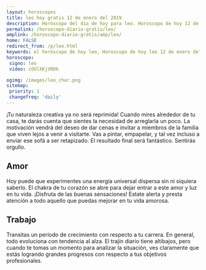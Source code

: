 ```yaml
---
layout: horoscopos
title: leo hoy gratis 12 de enero del 2019 
description: Horóscopo del dia de hoy para leo. Horoscopo de hoy 12 de enero del 2019. Las predicciones de amor, trabajo, vida personal gratis.
permalink: /horoscopo-diario-gratis/leo/
amplink: /horoscopo-diario-gratis/amp/leo/
home: FALSE
redirect_from: /p/leo.html
keywords: el horóscopo de hoy leo, Horoscopo de hoy leo 12 de enero del 2019,horóscopo del día,horoscopo del dia de hoy,horoscopo de hoy,horoscopo de hoy leo,leo hoy,signos zodiacales,horóscopo de hoy,horoscopos de hoy,horoscopo leo hoy,horoscopo de leo de hoy,horóscopo de hoy leo,horoscopos,leo de hoy,los horoscopos de hoy,leo de hoy,leo 12 de enero del 2019,signos zodiacales 2019, el horoscopo de hoy
horoscopo:
 signo: leo
 video: cOUlXKjVRDk

ogimg: /images/leo_char.png
sitemap:
 priority: 1
 changefreq: 'daily'
---
```



¡Tu naturaleza creativa ya no será reprimida! Cuando mires alrededor de tu casa, te darás cuenta que sientes la necesidad de arreglarla un poco. La motivación vendrá del deseo de dar cenas e invitar a miembros de la familia que viven lejos a venir a visitarte. Vas a pintar, empapelar, y tal vez incluso a enviar ese sofá a ser retapizado. El resultado final será fantástico. Sentirás orgullo.

## Amor

Hoy puede que experimentes una energía universal dispersa sin ni siquiera saberlo. El chakra de tu corazón se abre para dejar entrar a este amor y luz en tu vida. ¡Disfruta de las buenas sensaciones! Estate alerta y presta atención a todo aquello que puedas mejorar en tu vida amorosa.

## Trabajo

Transitas un período de crecimiento con respecto a tu carrera. En general, todo evoluciona con tendencia al alza. El trajín diario tiene altibajos, pero cuando te tomas un momento para analizar la situación, ves claramente que estás logrando grandes progresos con respecto a tus objetivos profesionales.